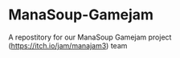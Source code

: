 # ManaSoup-Gamejam
A repostitory for our ManaSoup Gamejam project (https://itch.io/jam/manajam3) team
